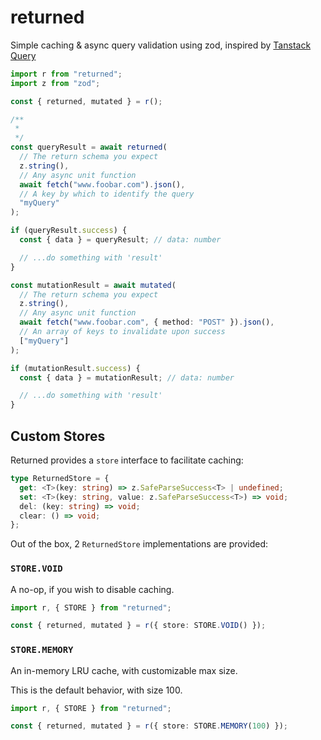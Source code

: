 # returned

Simple caching & async query validation using zod, inspired by [Tanstack Query](https://tanstack.com/query/latest)

```typescript
import r from "returned";
import z from "zod";

const { returned, mutated } = r();

/**
 *
 */
const queryResult = await returned(
  // The return schema you expect
  z.string(),
  // Any async unit function
  await fetch("www.foobar.com").json(),
  // A key by which to identify the query
  "myQuery"
);

if (queryResult.success) {
  const { data } = queryResult; // data: number

  // ...do something with 'result'
}

const mutationResult = await mutated(
  // The return schema you expect
  z.string(),
  // Any async unit function
  await fetch("www.foobar.com", { method: "POST" }).json(),
  // An array of keys to invalidate upon success
  ["myQuery"]
);

if (mutationResult.success) {
  const { data } = mutationResult; // data: number

  // ...do something with 'result'
}
```

## Custom Stores

Returned provides a `store` interface to facilitate caching:

```typescript
type ReturnedStore = {
  get: <T>(key: string) => z.SafeParseSuccess<T> | undefined;
  set: <T>(key: string, value: z.SafeParseSuccess<T>) => void;
  del: (key: string) => void;
  clear: () => void;
};
```

Out of the box, 2 `ReturnedStore` implementations are provided:

### `STORE.VOID`

A no-op, if you wish to disable caching.

```typescript
import r, { STORE } from "returned";

const { returned, mutated } = r({ store: STORE.VOID() });
```

### `STORE.MEMORY`

An in-memory LRU cache, with customizable max size.

This is the default behavior, with size 100.

```typescript
import r, { STORE } from "returned";

const { returned, mutated } = r({ store: STORE.MEMORY(100) });
```
